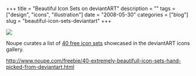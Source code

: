 +++
title = "Beautiful Icon Sets on deviantART"
description = ""
tags = ["design", "icons", "illustration"]
date = "2008-05-30"
categories = ["blog"]
slug = "beautiful-icon-sets-deviantart"
+++



  <div class="notebook-screenshot"><a href="http://www.noupe.com/freebie/40-extremely-beautifull-icon-sets-hand-picked-from-deviantart.html"><img src="/media/notebook/deviantart-icons.jpg" class="notebook-image" /></a></div><p>Noupe curates a list of <a href="http://www.noupe.com/freebie/40-extremely-beautifull-icon-sets-hand-picked-from-deviantart.html">40 free icon sets</a> showcased in the deviantART icons gallery.</p>
    
  <a href="http://www.noupe.com/freebie/40-extremely-beautifull-icon-sets-hand-picked-from-deviantart.html">http://www.noupe.com/freebie/40-extremely-beautifull-icon-sets-hand-picked-from-deviantart.html</a>
